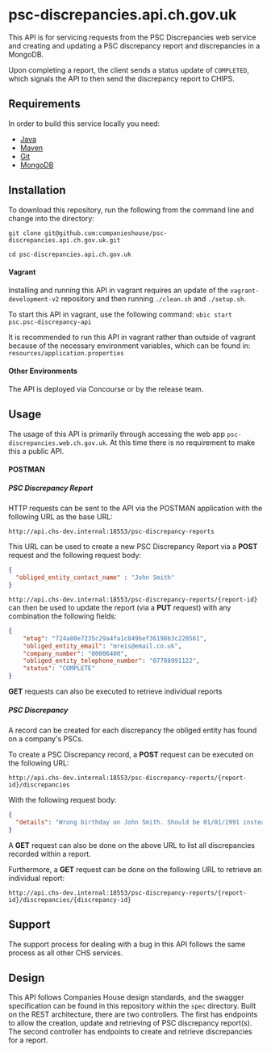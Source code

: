 # psc-discrepancies.api.ch.gov.uk
This API is for servicing requests from the PSC Discrepancies web service and creating and updating a PSC discrepancy report and discrepancies in a MongoDB.

Upon completing a report, the client sends a status update of `COMPLETED`, which signals the API to then send the discrepancy report to CHIPS.

## Requirements

In order to build this service locally you need:

- [Java](http://www.oracle.com/technetwork/java/javase/downloads/jdk8-downloads-2133151.html)
- [Maven](https://maven.apache.org/download.cgi)
- [Git](https://git-scm.com/downloads)
- [MongoDB](https://www.mongodb.com)

## Installation

To download this repository, run the following from the command line and change into the directory:

```
git clone git@github.com:companieshouse/psc-discrepancies.api.ch.gov.uk.git

cd psc-discrepancies.api.ch.gov.uk
```
#### Vagrant

Installing and running this API in vagrant requires an update of the `vagrant-development-v2` repository and then running `./clean.sh` and `./setup.sh`.

To start this API in vagrant, use the following command: `ubic start psc.psc-discrepancy-api`

It is recommended to run this API in vagrant rather than outside of vagrant because of the necessary environment variables, which can be found in: `resources/application.properties`

#### Other Environments

The API is deployed via Concourse or by the release team.

## Usage

The usage of this API is primarily through accessing the web app `psc-discrepancies.web.ch.gov.uk`. At this time there is no requirement to make this a public API.

#### POSTMAN

##### PSC Discrepancy Report

HTTP requests can be sent to the API via the POSTMAN application with the following URL as the base URL: 

`http://api.chs-dev.internal:18553/psc-discrepancy-reports`

This URL can be used to create a new PSC Discrepancy Report via a __POST__ request and the following request body:
```json
{
  "obliged_entity_contact_name" : "John Smith"
}
```

`http://api.chs-dev.internal:18553/psc-discrepancy-reports/{report-id}` can then be used to update the report (via a __PUT__ request) with any combination the following fields:
```json
{
    "etag": "724a80e7235c29a4fa1c849bef36198b3c220561",
    "obliged_entity_email": "mreis@email.co.uk",
    "company_number": "00006400",
    "obliged_entity_telephone_number": "07788991122",
    "status": "COMPLETE"
}
```

__GET__ requests can also be executed to retrieve individual reports

##### PSC Discrepancy

A record can be created for each discrepancy the obliged entity has found on a company's PSCs.

To create a PSC Discrepancy record, a __POST__ request can be executed on the following URL: 

`http://api.chs-dev.internal:18553/psc-discrepancy-reports/{report-id}/discrepancies`

With the following request body:

```json
{
  "details": "Wrong birthday on John Smith. Should be 01/01/1991 instead of 01/01/1992"
}
```

A __GET__ request can also be done on the above URL to list all discrepancies recorded within a report.

Furthermore, a __GET__ request can be done on the following URL to retrieve an individual report: 

`http://api.chs-dev.internal:18553/psc-discrepancy-reports/{report-id}/discrepancies/{discrepancy-id}`

## Support

The support process for dealing with a bug in this API follows the same process as all other CHS services.

## Design

This API follows Companies House design standards, and the swagger specification can be found in this repository within the `spec` directory.
Built on the REST architecture, there are two controllers. The first has endpoints to allow the creation, update and retrieving of PSC discrepancy report(s). The second controller has endpoints to create and retrieve discrepancies for a report.
